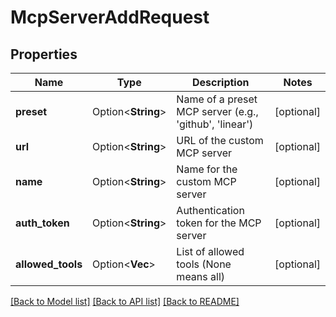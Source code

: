 # McpServerAddRequest

## Properties

Name | Type | Description | Notes
------------ | ------------- | ------------- | -------------
**preset** | Option<**String**> | Name of a preset MCP server (e.g., 'github', 'linear') | [optional]
**url** | Option<**String**> | URL of the custom MCP server | [optional]
**name** | Option<**String**> | Name for the custom MCP server | [optional]
**auth_token** | Option<**String**> | Authentication token for the MCP server | [optional]
**allowed_tools** | Option<**Vec<String>**> | List of allowed tools (None means all) | [optional]

[[Back to Model list]](../README.md#documentation-for-models) [[Back to API list]](../README.md#documentation-for-api-endpoints) [[Back to README]](../README.md)


